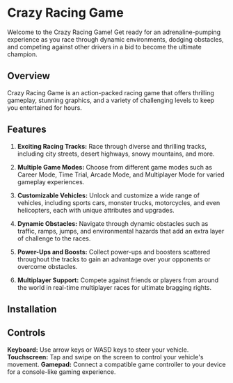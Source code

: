 # Crazy Racing Game
Welcome to the Crazy Racing Game! Get ready for an adrenaline-pumping experience as you race through dynamic environments, dodging obstacles, and competing against other drivers in a bid to become the ultimate champion.

## Overview
Crazy Racing Game is an action-packed racing game that offers thrilling gameplay, stunning graphics, and a variety of challenging levels to keep you entertained for hours.

## Features
1. **Exciting Racing Tracks:** Race through diverse and thrilling tracks, including city streets, desert highways, snowy mountains, and more.

2. **Multiple Game Modes:** Choose from different game modes such as Career Mode, Time Trial, Arcade Mode, and Multiplayer Mode for varied gameplay experiences.

3. **Customizable Vehicles:** Unlock and customize a wide range of vehicles, including sports cars, monster trucks, motorcycles, and even helicopters, each with unique attributes and upgrades.

4. **Dynamic Obstacles:** Navigate through dynamic obstacles such as traffic, ramps, jumps, and environmental hazards that add an extra layer of challenge to the races.

5. **Power-Ups and Boosts:** Collect power-ups and boosters scattered throughout the tracks to gain an advantage over your opponents or overcome obstacles.

6. **Multiplayer Support:** Compete against friends or players from around the world in real-time multiplayer races for ultimate bragging rights.

## Installation

## Controls
**Keyboard:** Use arrow keys or WASD keys to steer your vehicle.
**Touchscreen:** Tap and swipe on the screen to control your vehicle's movement.
**Gamepad:** Connect a compatible game controller to your device for a console-like gaming experience.
